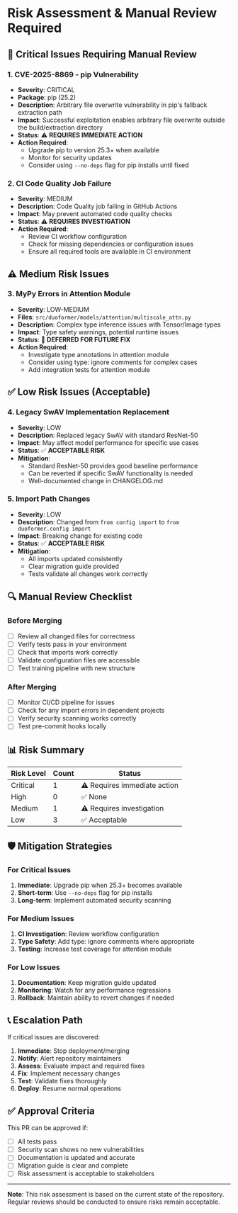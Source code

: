 # Risk Assessment & Manual Review Required

## 🚨 Critical Issues Requiring Manual Review

### 1. CVE-2025-8869 - pip Vulnerability
- **Severity**: CRITICAL
- **Package**: pip (25.2)
- **Description**: Arbitrary file overwrite vulnerability in pip's fallback extraction path
- **Impact**: Successful exploitation enables arbitrary file overwrite outside the build/extraction directory
- **Status**: ⚠️ **REQUIRES IMMEDIATE ACTION**
- **Action Required**:
  - Upgrade pip to version 25.3+ when available
  - Monitor for security updates
  - Consider using `--no-deps` flag for pip installs until fixed

### 2. CI Code Quality Job Failure
- **Severity**: MEDIUM
- **Description**: Code Quality job failing in GitHub Actions
- **Impact**: May prevent automated code quality checks
- **Status**: ⚠️ **REQUIRES INVESTIGATION**
- **Action Required**:
  - Review CI workflow configuration
  - Check for missing dependencies or configuration issues
  - Ensure all required tools are available in CI environment

## ⚠️ Medium Risk Issues

### 3. MyPy Errors in Attention Module
- **Severity**: LOW-MEDIUM
- **Files**: `src/duoformer/models/attention/multiscale_attn.py`
- **Description**: Complex type inference issues with Tensor/Image types
- **Impact**: Type safety warnings, potential runtime issues
- **Status**: 🔄 **DEFERRED FOR FUTURE FIX**
- **Action Required**:
  - Investigate type annotations in attention module
  - Consider using type: ignore comments for complex cases
  - Add integration tests for attention module

## ✅ Low Risk Issues (Acceptable)

### 4. Legacy SwAV Implementation Replacement
- **Severity**: LOW
- **Description**: Replaced legacy SwAV with standard ResNet-50
- **Impact**: May affect model performance for specific use cases
- **Status**: ✅ **ACCEPTABLE RISK**
- **Mitigation**:
  - Standard ResNet-50 provides good baseline performance
  - Can be reverted if specific SwAV functionality is needed
  - Well-documented change in CHANGELOG.md

### 5. Import Path Changes
- **Severity**: LOW
- **Description**: Changed from `from config import` to `from duoformer.config import`
- **Impact**: Breaking change for existing code
- **Status**: ✅ **ACCEPTABLE RISK**
- **Mitigation**:
  - All imports updated consistently
  - Clear migration guide provided
  - Tests validate all changes work correctly

## 🔍 Manual Review Checklist

### Before Merging
- [ ] Review all changed files for correctness
- [ ] Verify tests pass in your environment
- [ ] Check that imports work correctly
- [ ] Validate configuration files are accessible
- [ ] Test training pipeline with new structure

### After Merging
- [ ] Monitor CI/CD pipeline for issues
- [ ] Check for any import errors in dependent projects
- [ ] Verify security scanning works correctly
- [ ] Test pre-commit hooks locally

## 📊 Risk Summary

| Risk Level | Count | Status |
|------------|-------|--------|
| Critical | 1 | ⚠️ Requires immediate action |
| High | 0 | ✅ None |
| Medium | 1 | ⚠️ Requires investigation |
| Low | 3 | ✅ Acceptable |

## 🛡️ Mitigation Strategies

### For Critical Issues
1. **Immediate**: Upgrade pip when 25.3+ becomes available
2. **Short-term**: Use `--no-deps` flag for pip installs
3. **Long-term**: Implement automated security scanning

### For Medium Issues
1. **CI Investigation**: Review workflow configuration
2. **Type Safety**: Add type: ignore comments where appropriate
3. **Testing**: Increase test coverage for attention module

### For Low Issues
1. **Documentation**: Keep migration guide updated
2. **Monitoring**: Watch for any performance regressions
3. **Rollback**: Maintain ability to revert changes if needed

## 📞 Escalation Path

If critical issues are discovered:
1. **Immediate**: Stop deployment/merging
2. **Notify**: Alert repository maintainers
3. **Assess**: Evaluate impact and required fixes
4. **Fix**: Implement necessary changes
5. **Test**: Validate fixes thoroughly
6. **Deploy**: Resume normal operations

## ✅ Approval Criteria

This PR can be approved if:
- [ ] All tests pass
- [ ] Security scan shows no new vulnerabilities
- [ ] Documentation is updated and accurate
- [ ] Migration guide is clear and complete
- [ ] Risk assessment is acceptable to stakeholders

---

**Note**: This risk assessment is based on the current state of the repository. Regular reviews should be conducted to ensure risks remain acceptable.
